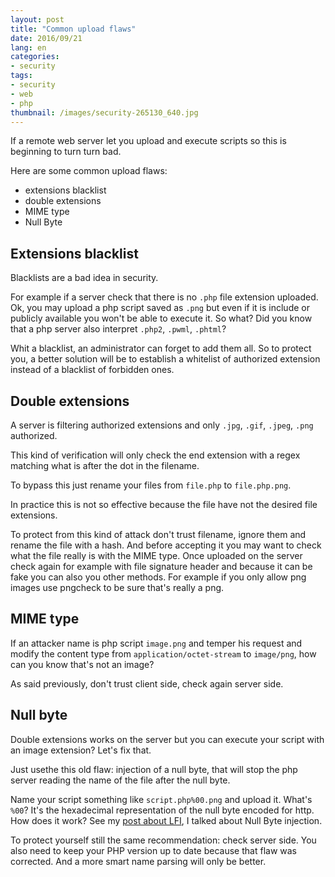 ```yaml
---
layout: post
title: "Common upload flaws"
date: 2016/09/21
lang: en
categories:
- security
tags:
- security
- web
- php
thumbnail: /images/security-265130_640.jpg
---
```


If a remote web server let you upload and execute scripts so this is beginning to turn turn bad.

Here are some common upload flaws:
- extensions blacklist
- double extensions
- MIME type
- Null Byte

## Extensions blacklist

Blacklists are a bad idea in security.

For example if a server check that there is no `.php` file extension uploaded. Ok, you may upload a php script saved as `.png` but even if it is include or publicly available you won't be able to execute it. So what? Did you know that a php server also interpret `.php2`, `.pwml`, `.phtml`?

Whit a blacklist, an administrator can forget to add them all. So to protect you, a better solution will be to establish a whitelist of authorized extension instead of a blacklist of forbidden ones.

## Double extensions

A server is filtering authorized extensions and only `.jpg`, `.gif`, `.jpeg`, `.png` authorized.

This kind of verification will only check the end extension with a regex matching what is after the dot in the filename.

To bypass this just rename your files from `file.php` to `file.php.png`.

In practice this is not so effective because the file have not the desired file extensions.

To protect from this kind of attack don't trust filename, ignore them and rename the file with a hash. And before accepting it you may want to check what the file really is with the MIME type. Once uploaded on the server check again for example with file signature header and because it can be fake you can also you other methods. For example if you only allow png images use pngcheck to be sure that's really a png.

## MIME type

If an attacker name is php script `image.png` and temper his request and modify the content type from `application/octet-stream` to `image/png`, how can you know that's not an image?

As said previously, don't trust client side, check again server side.

## Null byte

Double extensions works on the server but you can execute your script with an image extension? Let's fix that.

Just usethe this old flaw: injection of a null byte, that will stop the php server reading the name of the file after the null byte.

Name your script something like `script.php%00.png` and upload it. What's `%00`? It's the hexadecimal representation of the null byte encoded for http. How does it work? See my [post about LFI](/en/local-file-inclusion-vulnerability/#Null-Byte-Injection), I talked about Null Byte injection.

To protect yourself still the same recommendation: check server side. You also need to keep your PHP version up to date because that flaw was corrected. And a more smart name parsing will only be better.
